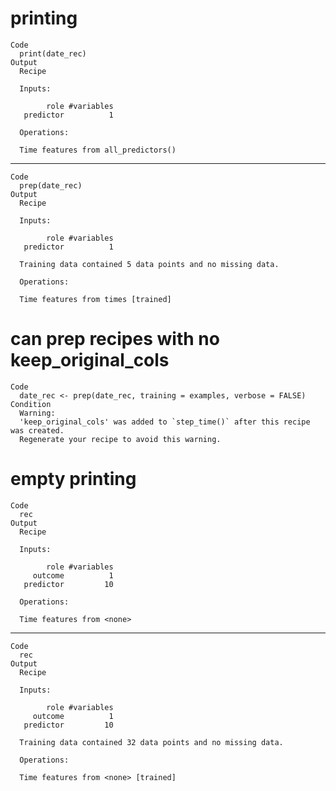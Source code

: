 # printing

    Code
      print(date_rec)
    Output
      Recipe
      
      Inputs:
      
            role #variables
       predictor          1
      
      Operations:
      
      Time features from all_predictors()

---

    Code
      prep(date_rec)
    Output
      Recipe
      
      Inputs:
      
            role #variables
       predictor          1
      
      Training data contained 5 data points and no missing data.
      
      Operations:
      
      Time features from times [trained]

# can prep recipes with no keep_original_cols

    Code
      date_rec <- prep(date_rec, training = examples, verbose = FALSE)
    Condition
      Warning:
      'keep_original_cols' was added to `step_time()` after this recipe was created.
      Regenerate your recipe to avoid this warning.

# empty printing

    Code
      rec
    Output
      Recipe
      
      Inputs:
      
            role #variables
         outcome          1
       predictor         10
      
      Operations:
      
      Time features from <none>

---

    Code
      rec
    Output
      Recipe
      
      Inputs:
      
            role #variables
         outcome          1
       predictor         10
      
      Training data contained 32 data points and no missing data.
      
      Operations:
      
      Time features from <none> [trained]

